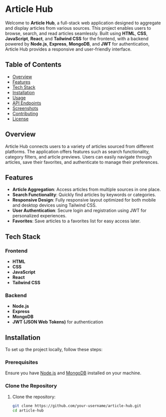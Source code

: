 # Article Hub

Welcome to **Article Hub**, a full-stack web application designed to aggregate and display articles from various sources. This project enables users to browse, search, and read articles seamlessly. Built using **HTML**, **CSS**, **JavaScript**, **React**, and **Tailwind CSS** for the frontend, with a backend powered by **Node.js**, **Express**, **MongoDB**, and **JWT** for authentication, Article Hub provides a responsive and user-friendly interface.

## Table of Contents

- [Overview](#overview)
- [Features](#features)
- [Tech Stack](#tech-stack)
- [Installation](#installation)
- [Usage](#usage)
- [API Endpoints](#api-endpoints)
- [Screenshots](#screenshots)
- [Contributing](#contributing)
- [License](#license)

## Overview

Article Hub connects users to a variety of articles sourced from different platforms. The application offers features such as search functionality, category filters, and article previews. Users can easily navigate through articles, save their favorites, and authenticate to manage their preferences.

## Features

- **Article Aggregation**: Access articles from multiple sources in one place.
- **Search Functionality**: Quickly find articles by keywords or categories.
- **Responsive Design**: Fully responsive layout optimized for both mobile and desktop devices using Tailwind CSS.
- **User Authentication**: Secure login and registration using JWT for personalized experiences.
- **Favorites**: Save articles to a favorites list for easy access later.

## Tech Stack

### Frontend

- **HTML**
- **CSS**
- **JavaScript**
- **React**
- **Tailwind CSS**

### Backend

- **Node.js**
- **Express**
- **MongoDB**
- **JWT (JSON Web Tokens)** for authentication

## Installation

To set up the project locally, follow these steps:

### Prerequisites

Ensure you have [Node.js](https://nodejs.org/) and [MongoDB](https://www.mongodb.com/) installed on your machine.

### Clone the Repository

1. Clone the repository:
   ```bash
   git clone https://github.com/your-username/article-hub.git
   cd article-hub
